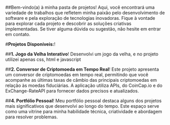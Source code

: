 
##Bem-vindo(a) à minha pasta de projetos! Aqui, você encontrará uma variedade de trabalhos que refletem
minha paixão pelo desenvolvimento de software e pela exploração de tecnologias inovadoras. Fique à 
vontade para explorar cada projeto e descobrir as soluções criativas implementadas. Se tiver alguma
dúvida ou sugestão, não hesite em entrar em contato.

#**Projetos Disponíveis:**!

##**1. Jogo da Velha Interativo**!
Desenvolvi um jogo da velha, e no projeto utilizei apenas css, html e javascript


##**2. Conversor de Criptomoeda em Tempo Real**!
Este projeto apresenta um conversor de criptomoedas em tempo real, permitindo que você acompanhe as
últimas taxas de câmbio das principais criptomoedas em relação às moedas fiduciárias. A aplicação utiliza APIs,
 do CoinCap.io e do ExChange-RateAPI para fornecer dados precisos e atualizados.


##**4. Portfólio Pessoal**!
Meu portfólio pessoal destaca alguns dos projetos mais significativos que desenvolvi ao longo do tempo.
 Este espaço serve como uma vitrine para minha habilidade técnica, criatividade e abordagem para resolver problemas.
